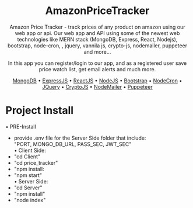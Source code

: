 
<div align="center">

# AmazonPriceTracker

Amazon Price Tracker - track prices of any product on amazon using our web app or api. Our web app and API
using some of the newest web technologies like MERN stack (MongoDB, Express, React, Nodejs), bootstrap, node-cron, 
, jquery, vannila js, crypto-js, nodemailer, puppeteer and more...

In this app you can register/login to our app, and as a registered user save price watch list, get email alerts and much more.

[MongoDB](https://www.mongodb.com/) •
[ExpressJS](https://expressjs.com/) •
[ReactJS](https://reactjs.org/) •
[NodeJS](https://nodejs.org/en/) •
[Bootstrap](https://getbootstrap.com/) •
[NodeCron](https://www.npmjs.com/package/node-cron) •
[JQuery](https://jquery.com/) •
[CryptoJS](https://www.npmjs.com/package/crypto-js) •
[NodeMailer](https://nodemailer.com/about/) •
[Puppeteer](https://pptr.dev/)

</div>

# Project Install<br>
• PRE-Install
  - provide .env file for the Server Side folder that include:<br>
    "PORT, MONGO_DB_URL, PASS_SEC, JWT_SEC"<br>
• Client Side:<br>
  - "cd Client"<br>
  - "cd price_tracker"<br>
  - "npm install:<br>
  - "npm start"<br>
• Server Side:<br>
  - "cd Server"<br>
  - "npm install"<br>
  - "node index"<br>
